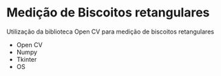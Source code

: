 # Medição de Biscoitos retangulares

Utilização da biblioteca Open CV para medição de biscoitos retangulares

- Open CV
- Numpy
- Tkinter
- OS
